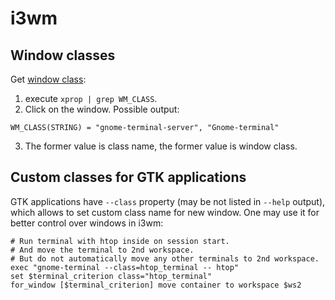 # i3wm

## Window classes

Get [window class](https://tronche.com/gui/x/xlib/ICC/client-to-window-manager/wm-class.html#XClassHint):
1. execute `xprop | grep WM_CLASS`.
2. Click on the window. Possible output:

```
WM_CLASS(STRING) = "gnome-terminal-server", "Gnome-terminal"
```

3. The former value is class name, the former value is window class.

## Custom classes for GTK applications

GTK applications have `--class` property (may be not listed in `--help` output), which allows to set custom class name for new window. One may use it for better control over windows in i3wm:

```
# Run terminal with htop inside on session start.
# And move the terminal to 2nd workspace.
# But do not automatically move any other terminals to 2nd workspace.
exec "gnome-terminal --class=htop_terminal -- htop"
set $terminal_criterion class="htop_terminal"
for_window [$terminal_criterion] move container to workspace $ws2
```
